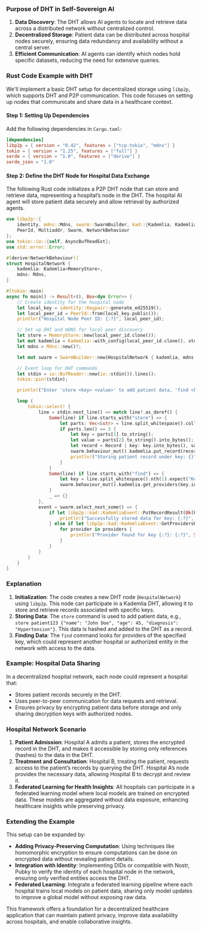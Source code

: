 ### **Purpose of DHT in Self-Sovereign AI**

1. **Data Discovery**: The DHT allows AI agents to locate and retrieve data across a distributed network without centralized control.
2. **Decentralized Storage**: Patient data can be distributed across hospital nodes securely, ensuring data redundancy and availability without a central server.
3. **Efficient Communication**: AI agents can identify which nodes hold specific datasets, reducing the need for extensive queries.

### **Rust Code Example with DHT**

We'll implement a basic DHT setup for decentralized storage using `libp2p`, which supports DHT and P2P communication. This code focuses on setting up nodes that communicate and share data in a healthcare context.

#### Step 1: Setting Up Dependencies

Add the following dependencies in `Cargo.toml`:

```toml
[dependencies]
libp2p = { version = "0.42", features = ["tcp-tokio", "mdns"] }
tokio = { version = "1.25", features = ["full"] }
serde = { version = "1.0", features = ["derive"] }
serde_json = "1.0"
```

#### Step 2: Define the DHT Node for Hospital Data Exchange

The following Rust code initializes a P2P DHT node that can store and retrieve data, representing a hospital’s node in the DHT. The hospital AI agent will store patient data securely and allow retrieval by authorized agents.

```rust
use libp2p::{
    identity, mdns::Mdns, swarm::SwarmBuilder, kad::{Kademlia, KademliaConfig, store::MemoryStore, Quorum, GetProvidersOk, PutRecordOk, record::Record},
    PeerId, Multiaddr, Swarm, NetworkBehaviour
};
use tokio::io::{self, AsyncBufReadExt};
use std::error::Error;

#[derive(NetworkBehaviour)]
struct HospitalNetwork {
    kademlia: Kademlia<MemoryStore>,
    mdns: Mdns,
}

#[tokio::main]
async fn main() -> Result<(), Box<dyn Error>> {
    // Create identity for the hospital node
    let local_key = identity::Keypair::generate_ed25519();
    let local_peer_id = PeerId::from(local_key.public());
    println!("Hospital Node Peer ID: {:?}", local_peer_id);

    // Set up DHT and mDNS for local peer discovery
    let store = MemoryStore::new(local_peer_id.clone());
    let mut kademlia = Kademlia::with_config(local_peer_id.clone(), store, KademliaConfig::default());
    let mdns = Mdns::new()?;

    let mut swarm = SwarmBuilder::new(HospitalNetwork { kademlia, mdns }, local_peer_id.clone(), tokio::spawn).build();

    // Event loop for DHT commands
    let stdin = io::BufReader::new(io::stdin()).lines();
    tokio::pin!(stdin);

    println!("Enter 'store <key> <value>' to add patient data, 'find <key>' to retrieve.");

    loop {
        tokio::select! {
            line = stdin.next_line() => match line?.as_deref() {
                Some(line) if line.starts_with("store") => {
                    let parts: Vec<&str> = line.split_whitespace().collect();
                    if parts.len() == 3 {
                        let key = parts[1].to_string();
                        let value = parts[2].to_string().into_bytes();
                        let record = Record { key: key.into_bytes(), value };
                        swarm.behaviour_mut().kademlia.put_record(record, Quorum::One)?;
                        println!("Storing patient record under key: {}", parts[1]);
                    }
                }
                Some(line) if line.starts_with("find") => {
                    let key = line.split_whitespace().nth(1).expect("Key missing").to_string();
                    swarm.behaviour_mut().kademlia.get_providers(key.into_bytes());
                }
                _ => {}
            },
            event = swarm.select_next_some() => {
                if let libp2p::kad::KademliaEvent::PutRecordResult(Ok(PutRecordOk { key })) = event {
                    println!("Successfully stored data for key: {:?}", String::from_utf8_lossy(&key));
                } else if let libp2p::kad::KademliaEvent::GetProvidersResult(Ok(GetProvidersOk { key, providers, .. })) = event {
                    for provider in providers {
                        println!("Provider found for key {:?}: {:?}", String::from_utf8_lossy(&key), provider);
                    }
                }
            }
        }
    }
}
```

### **Explanation**

1. **Initialization**: The code creates a new DHT node (`HospitalNetwork`) using `libp2p`. This node can participate in a Kademlia DHT, allowing it to store and retrieve records associated with specific keys.
2. **Storing Data**: The `store` command is used to add patient data, e.g., `store patient123 {"name": "John Doe", "age": 45, "diagnosis": "Hypertension"}`. This data is hashed and added to the DHT as a record.
3. **Finding Data**: The `find` command looks for providers of the specified key, which could represent another hospital or authorized entity in the network with access to the data.

### **Example: Hospital Data Sharing**

In a decentralized hospital network, each node could represent a hospital that:
- Stores patient records securely in the DHT.
- Uses peer-to-peer communication for data requests and retrieval.
- Ensures privacy by encrypting patient data before storage and only sharing decryption keys with authorized nodes.

### **Hospital Network Scenario**

1. **Patient Admission**: Hospital A admits a patient, stores the encrypted record in the DHT, and makes it accessible by storing only references (hashes) to the data in the DHT.
2. **Treatment and Consultation**: Hospital B, treating the patient, requests access to the patient’s records by querying the DHT. Hospital A’s node provides the necessary data, allowing Hospital B to decrypt and review it.
3. **Federated Learning for Health Insights**: All hospitals can participate in a federated learning model where local models are trained on encrypted data. These models are aggregated without data exposure, enhancing healthcare insights while preserving privacy.

### **Extending the Example**

This setup can be expanded by:
- **Adding Privacy-Preserving Computation**: Using techniques like homomorphic encryption to ensure computations can be done on encrypted data without revealing patient details.
- **Integration with Identity**: Implementing DIDs or compatible with Nostr, Pubky to verify the identity of each hospital node in the network, ensuring only verified entities access the DHT.
- **Federated Learning**: Integrate a federated learning pipeline where each hospital trains local models on patient data, sharing only model updates to improve a global model without exposing raw data.

This framework offers a foundation for a decentralized healthcare application that can maintain patient privacy, improve data availability across hospitals, and enable collaborative insights.
